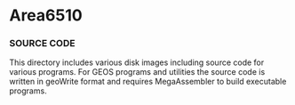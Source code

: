 # Area6510

### SOURCE CODE
This directory includes various disk images including source code for various programs. For GEOS programs and utilities the source code is written in geoWrite format and requires MegaAssembler to build executable programs.

